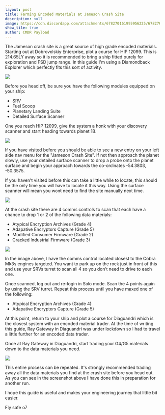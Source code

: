 ```yaml
---
layout: post
title: Farming Encoded Materials at Jameson Crash Site
description: null
image: https://cdn.discordapp.com/attachments/678270161995956225/678270605350404096/15-02-2020_15-13-40-zyh5qx1j.png
show_tile: true
author: CMDR Payload
---
```


The Jameson crash site is a great source of high grade encoded materials. Starting out at Dobrovolskiy Enterprise, plot a course for HIP 12099. This is 214.65LY away so it is recommended to bring a ship fitted purely for exploration and FSD jump range. In this guide I'm using a Diamondback Explorer which perfectly fits this sort of activity.

![](https://cdn.discordapp.com/attachments/678270161995956225/678270444058705940/15-02-2020_15-12-37-qzmo0vsl.png)

Before you head off, be sure you have the following modules equipped on your ship:
- SRV
- Fuel Scoop
- Planetary Landing Suite
- Detailed Surface Scanner

One you reach HIP 12099, give the system a honk with your discovery scanner and start heading towards planet 1B.

![](https://cdn.discordapp.com/attachments/678270161995956225/678270522638729217/15-02-2020_15-12-55-4s4nteol.png)

If you have visited before you should be able to see a new entry on your left side nav menu for the "Jameson Crash Site". If not then approach the planet slowly, use your detailed surface scanner to drop a probe onto the planet surface and begin your approach towards the co-ordinates -54.3803, -50.3575.

If you haven't visited before this can take a little while to locate, this should be the only time you will have to locate it this way. Using the surface scanner will mean you wont need to find the site manually next time.

![](https://cdn.discordapp.com/attachments/678270161995956225/678270605350404096/15-02-2020_15-13-40-zyh5qx1j.png)

At the crash site there are 4 comms controls to scan that each have a chance to drop 1 or 2 of the following data materials:

- Atypical Encryption Archives (Grade 4)
- Adapative Encryptors Capture (Grade 5)
- Modified Consumer Firmware (Grade 2)
- Cracked Industrial Firmware (Grade 3)

![](https://cdn.discordapp.com/attachments/678270161995956225/678270664171454496/15-02-2020_15-13-55-w3ottnhx.png)

In the image above, I have the comms control located closest to the Cobra Mk3s engines targeted. You want to park up on the rock just in front of this and use your SRVs turret to scan all 4 so you don't need to drive to each one.

Once scanned, log out and re-login in Solo mode. Scan the 4 points again by using the SRV turret. Repeat this process until you have maxed one of the following:

- Atypical Encryption Archives (Grade 4)
- Adapative Encryptors Capture (Grade 5)

At this point, return to your ship and plot a course for Diaguandri which is the closest system with an encoded material trader. At the time of writing this guide, Ray Gateway in Diaguandri was under lockdown so I had to travel a little further for an encoded data trader.

Once at Ray Gateway in Diaguandri, start trading your G4/G5 materials down to the data materials you need.

![](https://cdn.discordapp.com/attachments/678270161995956225/678270693778915328/15-02-2020_15-14-10-0afaxur2.png)

This entire process can be repeated. It's strongly recommended trading away all the data materials you find at the crash site before you head out. As you can see in the screenshot above I have done this in preparation for another run.

I hope this guide is useful and makes your engineering journey that little bit easier.

Fly safe o7
